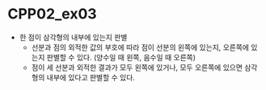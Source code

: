 # CPP02_ex03

- 한 점이 삼각형의 내부에 있는지 판별
	- 선분과 점의 외적한 값의 부호에 따라 점이 선분의 왼쪽에 있는지, 오른쪽에 있는지 판별할 수 있다. (양수일 때 왼쪽, 음수일 때 오른쪽)
	- 점이 세 선분과 외적한 결과가 모두 왼쪽에 있거나, 모두 오른쪽에 있으면 삼각형의 내부에 있다고 판별할 수 있다.